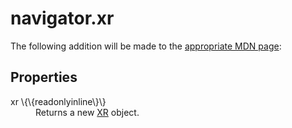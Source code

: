# navigator.xr

The following addition will be made to the [appropriate MDN page](https://developer.mozilla.org/en-US/docs/Web/API/Navigator):

## Properties

<dl>
  <dt>xr \{\{readonlyinline\}\}</dt>
  <dd>Returns a new <a href="xr">XR</a> object.</dd>
</dl>
